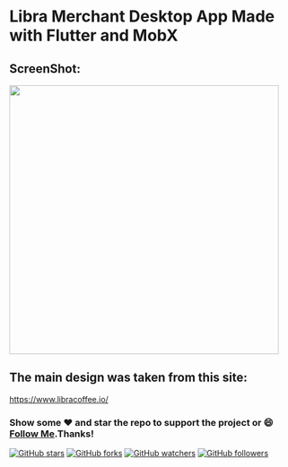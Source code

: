 # Libra Merchant Desktop App Made with Flutter and MobX

## ScreenShot:
<img  height="480px" style="margin-right:10px;" src="assets/screenshot/0.PNG">

## The main design was taken from this site:
https://www.libracoffee.io/
 
### Show some :heart: and star the repo to support the project or :smile:[Follow Me](https://github.com/marcioquimbundo).Thanks!
[![GitHub stars](https://img.shields.io/github/stars/marcioquimbundo/flutter_desktop_challenges.svg?style=social&label=Star)](https://github.com/MarcioQuimbundo/flutter_desktop_challenges) [![GitHub forks](https://img.shields.io/github/forks/marcioquimbundo/flutter_desktop_challenges.svg?style=social&label=Fork)](https://github.com/MarcioQuimbundo/flutter_desktop_challenges/fork) [![GitHub watchers](https://img.shields.io/github/watchers/marcioquimbundo/flutter_desktop_challenges.svg?style=social&label=Watch)](https://github.com/MarcioQuimbundo/flutter_desktop_challenges) [![GitHub followers](https://img.shields.io/github/followers/marcioquimbundo.svg?style=social&label=Follow)](https://github.com/MarcioQuimbundo/)  
